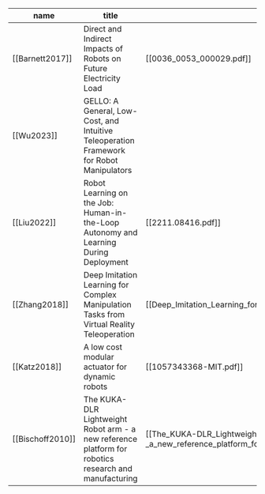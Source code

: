 | name             | title                                                                                                 | file                                                                                                          | org                  | tag                        | url                                                                                                                                      |
| ---------------- | ----------------------------------------------------------------------------------------------------- | ------------------------------------------------------------------------------------------------------------- | -------------------- | -------------------------- | ---------------------------------------------------------------------------------------------------------------------------------------- |
| [[Barnett2017]]  | Direct and Indirect Impacts of Robots on Future Electricity Load                                      | [[0036_0053_000029.pdf]]                                                                                      | Applied Energy Group |                            | https://www.aceee.org/files/proceedings/2017/data/polopoly_fs/1.3687904.1501159084!/fileserver/file/790278/filename/0036_0053_000029.pdf |
| [[Wu2023]]       | GELLO: A General, Low-Cost, and Intuitive Teleoperation Framework for Robot Manipulators              |                                                                                                               |                      | #teleoperation             | https://wuphilipp.github.io/gello_site/                                                                                                  |
| [[Liu2022]]      | Robot Learning on the Job: Human-in-the-Loop Autonomy and Learning During Deployment                  | [[2211.08416.pdf]]                                                                                            | [[UT Austin]]        |                            | https://arxiv.org/abs/2211.08416                                                                                                         |
| [[Zhang2018]]    | Deep Imitation Learning for Complex Manipulation Tasks from Virtual Reality Teleoperation             | [[Deep_Imitation_Learning_for_Complex_Manipulation_Tasks_from_Virtual_Reality_Teleoperation.pdf]]             | [[Berkeley AI lab]]  | #teleoperation             | https://ieeexplore.ieee.org/abstract/document/8461249                                                                                    |
| [[Katz2018]]     | A low cost modular actuator for dynamic robots                                                        | [[1057343368-MIT.pdf]]                                                                                        | [[MIT]]              | #teleoperation #quadrupole | https://dspace.mit.edu/handle/1721.1/118671                                                                                              |
| [[Bischoff2010]] | The KUKA-DLR Lightweight Robot arm - a new reference platform for robotics research and manufacturing | [[The_KUKA-DLR_Lightweight_Robot_arm_-_a_new_reference_platform_for_robotics_research_and_manufacturing.pdf]] | [[KUKA]]             |                            | https://ieeexplore.ieee.org/document/5756872                                                                                                                                         |
